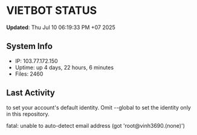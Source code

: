 # VIETBOT STATUS
**Updated**: Thu Jul 10 06:19:33 PM +07 2025

## System Info
- IP: 103.77.172.150
- Uptime: up 4 days, 22 hours, 6 minutes
- Files: 2460

## Last Activity

to set your account's default identity.
Omit --global to set the identity only in this repository.

fatal: unable to auto-detect email address (got 'root@vinh3690.(none)')
